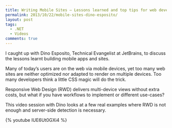 ```yaml
---
title: Writing Mobile Sites – Lessons learned and top tips for web developers
permalink: 2013/10/22/mobile-sites-dino-esposito/
layout: post
tags:
  - .NET
  - Videos
comments: true
---
```


I caught up with Dino Esposito, Technical Evangelist at JetBrains, to discuss the lessons learnt building mobile apps and sites. 

Many of today’s users are on the web via mobile devices, yet too many web sites are neither optimized nor adapted to render on multiple devices. Too many developers think a little CSS magic will do the trick. 

Responsive Web Design (RWD) delivers multi-device views without extra costs, but what if you have workflows to implement or different use-cases? 

This video session with Dino looks at a few real examples where RWD is not enough and server-side detection is necessary.

{% youtube IUE6Ut0GXi4 %}
